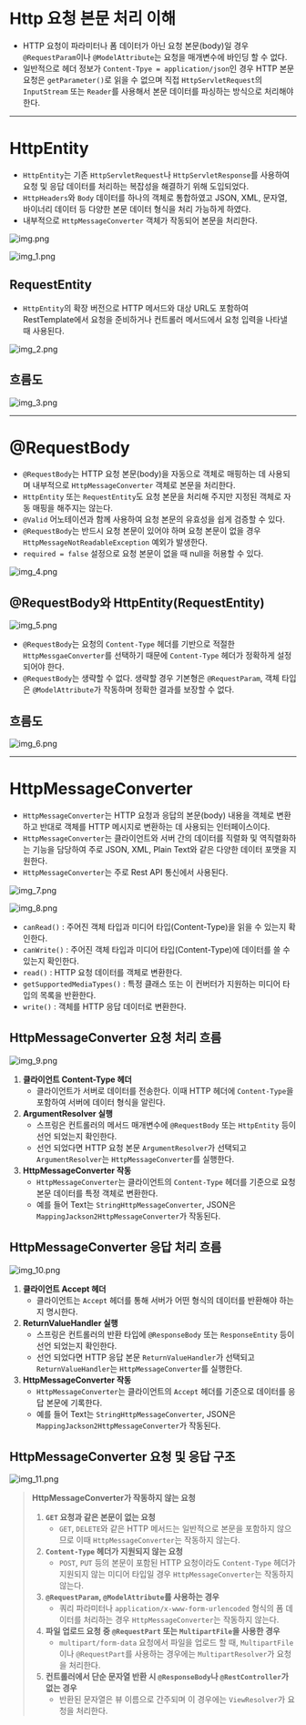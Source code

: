 # Http 요청 본문 처리 이해

- HTTP 요청이 파라미터나 폼 데이터가 아닌 요청 본문(body)일 경우 `@RequestParam`이나 `@ModelAttribute`는 요청을 매개변수에
바인딩 할 수 없다.
- 일반적으로 헤더 정보가 `Content-Tpye = application/json`인 경우 HTTP 본문 요청은 `getParameter()`로 읽을 수 없으며
직접 `HttpServletRequest`의 `InputStream` 또는 `Reader`를 사용해서 본문 데이터를 파싱하는 방식으로 처리해야 한다.

---

# HttpEntity

- `HttpEntity`는 기존 `HttpServletRequest`나 `HttpServletResponse`를 사용하여 요청 및 응답 데이터를 처리하는
복잡성을 해결하기 위해 도입되었다.
- `HttpHeaders`와 `Body` 데이터를 하나의 객체로 통합하였고 JSON, XML, 문자열, 바이너리 데이터 등 다양한 본문 데이터 형식을
처리 가능하게 하였다.
- 내부적으로 `HttpMessageConverter` 객체가 작동되어 본문을 처리한다.

![img.png](image/img.png)

![img_1.png](image/img_1.png)

## RequestEntity

- `HttpEntity`의 확장 버전으로 HTTP 메서드와 대상 URL도 포함하여 RestTemplate에서 요청을 준비하거나 컨트롤러 메서드에서
요청 입력을 나타낼 때 사용된다.

![img_2.png](image/img_2.png)

## 흐름도

![img_3.png](image/img_3.png)

---

# @RequestBody

- `@RequestBody`는 HTTP 요청 본문(body)을 자동으로 객체로 매핑하는 데 사용되며 내부적으로 `HttpMessageConverter` 객체로 본문을 처리한다.
- `HttpEntity` 또는 `RequestEntity`도 요청 본문을 처리해 주지만 지정된 객체로 자동 매핑을 해주지는 않는다.
- `@Valid` 어노테이션과 함께 사용하여 요청 본문의 유효성을 쉽게 검증할 수 있다.
- `@RequestBody`는 반드시 요청 본문이 있어야 하며 요청 본문이 없을 경우 `HttpMessageNotReadableException` 예외가 발생한다.
- `required = false` 설정으로 요청 본문이 없을 때 null을 허용할 수 있다.

![img_4.png](image/img_4.png)

## @RequestBody와 HttpEntity(RequestEntity)

![img_5.png](image/img_5.png)

- `@RequestBody`는 요청의 `Content-Type` 헤더를 기반으로 적절한 `HttpMessgaeConverter`를 선택하기 때문에 `Content-Type` 헤더가 정확하게 설정되어야 한다.
- `@RequestBody`는 생략할 수 없다. 생략할 경우 기본형은 `@RequestParam`, 객체 타입은 `@ModelAttribute`가 작동하며 정확한 결과를
보장할 수 없다.

## 흐름도

![img_6.png](image/img_6.png)

---

# HttpMessageConverter

- `HttpMessageConverter`는 HTTP 요청과 응답의 본문(body) 내용을 객체로 변환하고 반대로 객체를 HTTP 메시지로 변환하는 데 사용되는 인터페이스이다.
- `HttpMessageConverter`는 클라이언트와 서버 간의 데이터를 직렬화 및 역직렬화하는 기능을 담당하여 주로 JSON, XML, Plain Text와 같은
다양한 데이터 포맷을 지원한다.
- `HttpMessageConverter`는 주로 Rest API 통신에서 사용된다.

![img_7.png](image/img_7.png)

![img_8.png](image/img_8.png)

- `canRead()` : 주어진 객체 타입과 미디어 타입(Content-Type)을 읽을 수 있는지 확인한다.
- `canWrite()` : 주어진 객체 타입과 미디어 타입(Content-Type)에 데이터를 쓸 수 있는지 확인한다.
- `read()` : HTTP 요청 데이터를 객체로 변환한다.
- `getSupportedMediaTypes()` : 특정 클래스 또는 이 컨버터가 지원하는 미디어 타입의 목록을 반환한다.
- `write()` : 객체를 HTTP 응답 데이터로 변환한다.

## HttpMessageConverter 요청 처리 흐름

![img_9.png](image/img_9.png)

1. **클라이언트 Content-Type 헤더**
    - 클라이언트가 서버로 데이터를 전송한다. 이때 HTTP 헤더에 `Content-Type`을 포함하여 서버에 데이터 형식을 알린다.
2. **ArgumentResolver 실행**
   - 스프링은 컨트롤러의 메서드 매개변수에 `@RequestBody` 또는 `HttpEntity` 등이 선언 되었는지 확인한다.
   - 선언 되었다면 HTTP 요청 본문 `ArgumentResolver`가 선택되고 `ArgumentResolver`는 `HttpMessageConverter`를 실행한다.
3. **HttpMessageConverter 작동**
   - `HttpMessageConverter`는 클라이언트의 `Content-Type` 헤더를 기준으로 요청 본문 데이터를 특정 객체로 변환한다.
   - 예를 들어 Text는 `StringHttpMessageConverter`, JSON은 `MappingJackson2HttpMessageConverter`가 작동된다.

## HttpMessageConverter 응답 처리 흐름

![img_10.png](image/img_10.png)

1. **클라이언트 Accept 헤더**
    - 클라이언트는 `Accept` 헤더를 통해 서버가 어떤 형식의 데이터를 반환해야 하는지 명시한다.
2. **ReturnValueHandler 실행**
    - 스프링은 컨트롤러의 반환 타입에 `@ResponseBody` 또는 `ResponseEntity` 등이 선언 되었는지 확인한다.
    - 선언 되었다면 HTTP 응답 본문 `ReturnValueHandler`가 선택되고 `ReturnValueHandler`는 `HttpMessageConverter`를 실행한다.
3. **HttpMessageConverter 작동**
    - `HttpMessageConverter`는 클라이언트의 `Accept` 헤더를 기준으로 데이터를 응답 본문에 기록한다.
    - 예를 들어 Text는 `StringHttpMessageConverter`, JSON은 `MappingJackson2HttpMessageConverter`가 작동된다.

## HttpMessageConverter 요청 및 응답 구조

![img_11.png](image/img_11.png)

> **HttpMessageConverter가 작동하지 않는 요청**
> 1. **`GET` 요청과 같은 본문이 없는 요청**
>    - `GET`, `DELETE`와 같은 HTTP 메서드는 일반적으로 본문을 포함하지 않으므로 이때 `HttpMessageConverter`는 작동하지 않는다.
> 2. **`Content-Type` 헤더가 지원되지 않는 요청**
>    - `POST`, `PUT` 등의 본문이 포함된 HTTP 요청이라도 `Content-Type` 헤더가 지원되지 않는 미디어 타입일 경우 `HttpMessageConverter`는 작동하지 않는다.
> 3. **`@RequestParam`, `@ModelAttribute`를 사용하는 경우**
>    - 쿼리 파라미터나 `application/x-www-form-urlencoded` 형식의 폼 데이터를 처리하는 경우 `HttpMessageConverter`는 작동하지 않는다.
> 4. **파일 업로드 요청 중 `@RequestPart` 또는 `MultipartFile`을 사용한 경우**
>    - `multipart/form-data` 요청에서 파일을 업로드 할 때, `MultipartFile`이나 `@RequestPart`를 사용하는 경우에는
>       `MultipartResolver`가 요청을 처리한다.
> 5. **컨트롤러에서 단순 문자열 반환 시 `@ResponseBody`나 `@RestController`가 없는 경우**
>    - 반환된 문자열은 뷰 이름으로 간주되며 이 경우에는 `ViewResolver`가 요청을 처리한다.